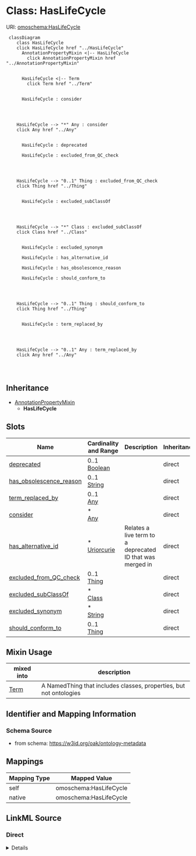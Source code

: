 

# Class: HasLifeCycle



URI: [omoschema:HasLifeCycle](https://w3id.org/oak/ontology-metadata/HasLifeCycle)






```{mermaid}
 classDiagram
    class HasLifeCycle
    click HasLifeCycle href "../HasLifeCycle"
      AnnotationPropertyMixin <|-- HasLifeCycle
        click AnnotationPropertyMixin href "../AnnotationPropertyMixin"
      

      HasLifeCycle <|-- Term
        click Term href "../Term"
      
      
      HasLifeCycle : consider
        
          
    
    
    HasLifeCycle --> "*" Any : consider
    click Any href "../Any"

        
      HasLifeCycle : deprecated
        
      HasLifeCycle : excluded_from_QC_check
        
          
    
    
    HasLifeCycle --> "0..1" Thing : excluded_from_QC_check
    click Thing href "../Thing"

        
      HasLifeCycle : excluded_subClassOf
        
          
    
    
    HasLifeCycle --> "*" Class : excluded_subClassOf
    click Class href "../Class"

        
      HasLifeCycle : excluded_synonym
        
      HasLifeCycle : has_alternative_id
        
      HasLifeCycle : has_obsolescence_reason
        
      HasLifeCycle : should_conform_to
        
          
    
    
    HasLifeCycle --> "0..1" Thing : should_conform_to
    click Thing href "../Thing"

        
      HasLifeCycle : term_replaced_by
        
          
    
    
    HasLifeCycle --> "0..1" Any : term_replaced_by
    click Any href "../Any"

        
      
```





## Inheritance
* [AnnotationPropertyMixin](AnnotationPropertyMixin.md)
    * **HasLifeCycle**



## Slots

| Name | Cardinality and Range | Description | Inheritance |
| ---  | --- | --- | --- |
| [deprecated](deprecated.md) | 0..1 <br/> [Boolean](Boolean.md) |  | direct |
| [has_obsolescence_reason](has_obsolescence_reason.md) | 0..1 <br/> [String](String.md) |  | direct |
| [term_replaced_by](term_replaced_by.md) | 0..1 <br/> [Any](Any.md) |  | direct |
| [consider](consider.md) | * <br/> [Any](Any.md) |  | direct |
| [has_alternative_id](has_alternative_id.md) | * <br/> [Uriorcurie](Uriorcurie.md) | Relates a live term to a deprecated ID that was merged in | direct |
| [excluded_from_QC_check](excluded_from_QC_check.md) | 0..1 <br/> [Thing](Thing.md) |  | direct |
| [excluded_subClassOf](excluded_subClassOf.md) | * <br/> [Class](Class.md) |  | direct |
| [excluded_synonym](excluded_synonym.md) | * <br/> [String](String.md) |  | direct |
| [should_conform_to](should_conform_to.md) | 0..1 <br/> [Thing](Thing.md) |  | direct |



## Mixin Usage

| mixed into | description |
| --- | --- |
| [Term](Term.md) | A NamedThing that includes classes, properties, but not ontologies |








## Identifier and Mapping Information







### Schema Source


* from schema: https://w3id.org/oak/ontology-metadata




## Mappings

| Mapping Type | Mapped Value |
| ---  | ---  |
| self | omoschema:HasLifeCycle |
| native | omoschema:HasLifeCycle |







## LinkML Source

<!-- TODO: investigate https://stackoverflow.com/questions/37606292/how-to-create-tabbed-code-blocks-in-mkdocs-or-sphinx -->

### Direct

<details>
```yaml
name: HasLifeCycle
from_schema: https://w3id.org/oak/ontology-metadata
is_a: AnnotationPropertyMixin
mixin: true
slots:
- deprecated
- has_obsolescence_reason
- term_replaced_by
- consider
- has_alternative_id
- excluded_from_QC_check
- excluded_subClassOf
- excluded_synonym
- should_conform_to
rules:
- preconditions:
    slot_conditions:
      deprecated:
        name: deprecated
        equals_expression: 'true'
  postconditions:
    any_of:
    - slot_conditions:
        term_replaced_by:
          name: term_replaced_by
          required: true
    - slot_conditions:
        consider:
          name: consider
          required: true
  description: if a term is deprecated it should have either consider or replaced
    by
- preconditions:
    none_of:
    - slot_conditions:
        deprecated:
          name: deprecated
          equals_expression: 'true'
  postconditions:
    none_of:
    - slot_conditions:
        term_replaced_by:
          name: term_replaced_by
          required: true
    - slot_conditions:
        consider:
          name: consider
          required: true
  description: if a term is not deprecated it should have neither consider nor replaced
    by
- preconditions:
    slot_conditions:
      deprecated:
        name: deprecated
        equals_expression: 'true'
  postconditions:
    slot_conditions:
      label:
        name: label
        pattern: '^obsolete '
  description: if a term is deprecated its label should start with the string obsolete

```
</details>

### Induced

<details>
```yaml
name: HasLifeCycle
from_schema: https://w3id.org/oak/ontology-metadata
is_a: AnnotationPropertyMixin
mixin: true
attributes:
  deprecated:
    name: deprecated
    in_subset:
    - allotrope permitted profile
    - go permitted profile
    - obi permitted profile
    from_schema: https://w3id.org/oak/ontology-metadata
    aliases:
    - is obsolete
    rank: 1000
    is_a: obsoletion_related_property
    domain: ObsoleteAspect
    slot_uri: owl:deprecated
    alias: deprecated
    owner: HasLifeCycle
    domain_of:
    - HasLifeCycle
    range: boolean
  has_obsolescence_reason:
    name: has_obsolescence_reason
    todos:
    - restrict range
    comments:
    - '{''RULE'': ''subject must be deprecated''}'
    from_schema: https://w3id.org/oak/ontology-metadata
    rank: 1000
    is_a: obsoletion_related_property
    domain: ObsoleteAspect
    slot_uri: IAO:0000231
    alias: has_obsolescence_reason
    owner: HasLifeCycle
    domain_of:
    - HasLifeCycle
    range: string
  term_replaced_by:
    name: term_replaced_by
    comments:
    - '{''RULE'': ''subject must be deprecated''}'
    in_subset:
    - go permitted profile
    - obi permitted profile
    - allotrope permitted profile
    from_schema: https://w3id.org/oak/ontology-metadata
    exact_mappings:
    - dcterms:isReplacedBy
    rank: 1000
    is_a: obsoletion_related_property
    domain: ObsoleteAspect
    slot_uri: IAO:0100001
    alias: term_replaced_by
    owner: HasLifeCycle
    domain_of:
    - HasLifeCycle
    range: Any
  consider:
    name: consider
    comments:
    - '{''RULE'': ''subject must be deprecated''}'
    in_subset:
    - go permitted profile
    from_schema: https://w3id.org/oak/ontology-metadata
    rank: 1000
    is_a: obsoletion_related_property
    domain: ObsoleteAspect
    slot_uri: oio:consider
    alias: consider
    owner: HasLifeCycle
    domain_of:
    - HasLifeCycle
    range: Any
    multivalued: true
  has_alternative_id:
    name: has_alternative_id
    description: Relates a live term to a deprecated ID that was merged in
    deprecated: This is deprecated as it is redundant with the inverse replaced_by
      triple
    comments:
    - '{''RULE'': ''object must NOT be deprecated''}'
    in_subset:
    - go permitted profile
    from_schema: https://w3id.org/oak/ontology-metadata
    see_also:
    - https://github.com/owlcs/owlapi/issues/317
    rank: 1000
    is_a: obsoletion_related_property
    domain: NotObsoleteAspect
    slot_uri: oio:hasAlternativeId
    alias: has_alternative_id
    owner: HasLifeCycle
    domain_of:
    - HasLifeCycle
    range: uriorcurie
    multivalued: true
  excluded_from_QC_check:
    name: excluded_from_QC_check
    from_schema: https://w3id.org/oak/ontology-metadata
    rank: 1000
    is_a: excluded_axiom
    alias: excluded_from_QC_check
    owner: HasLifeCycle
    domain_of:
    - HasLifeCycle
    range: Thing
  excluded_subClassOf:
    name: excluded_subClassOf
    from_schema: https://w3id.org/oak/ontology-metadata
    rank: 1000
    is_a: excluded_axiom
    alias: excluded_subClassOf
    owner: HasLifeCycle
    domain_of:
    - HasLifeCycle
    range: Class
    multivalued: true
  excluded_synonym:
    name: excluded_synonym
    from_schema: https://w3id.org/oak/ontology-metadata
    exact_mappings:
    - skos:hiddenSynonym
    rank: 1000
    is_a: excluded_axiom
    alias: excluded_synonym
    owner: HasLifeCycle
    domain_of:
    - HasLifeCycle
    range: string
    multivalued: true
  should_conform_to:
    name: should_conform_to
    from_schema: https://w3id.org/oak/ontology-metadata
    rank: 1000
    is_a: excluded_axiom
    alias: should_conform_to
    owner: HasLifeCycle
    domain_of:
    - HasLifeCycle
    range: Thing
rules:
- preconditions:
    slot_conditions:
      deprecated:
        name: deprecated
        equals_expression: 'true'
  postconditions:
    any_of:
    - slot_conditions:
        term_replaced_by:
          name: term_replaced_by
          required: true
    - slot_conditions:
        consider:
          name: consider
          required: true
  description: if a term is deprecated it should have either consider or replaced
    by
- preconditions:
    none_of:
    - slot_conditions:
        deprecated:
          name: deprecated
          equals_expression: 'true'
  postconditions:
    none_of:
    - slot_conditions:
        term_replaced_by:
          name: term_replaced_by
          required: true
    - slot_conditions:
        consider:
          name: consider
          required: true
  description: if a term is not deprecated it should have neither consider nor replaced
    by
- preconditions:
    slot_conditions:
      deprecated:
        name: deprecated
        equals_expression: 'true'
  postconditions:
    slot_conditions:
      label:
        name: label
        pattern: '^obsolete '
  description: if a term is deprecated its label should start with the string obsolete

```
</details>